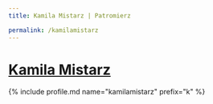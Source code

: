 ```yaml
---
title: Kamila Mistarz | Patromierz

permalink: /kamilamistarz
---
```


# [Kamila Mistarz](https://patronite.pl/kamilamistarz)

{% include profile.md name="kamilamistarz" prefix="k" %}
